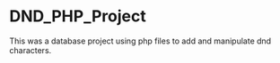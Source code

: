# DND_PHP_Project
This was a database project using php files to add and manipulate dnd characters.
